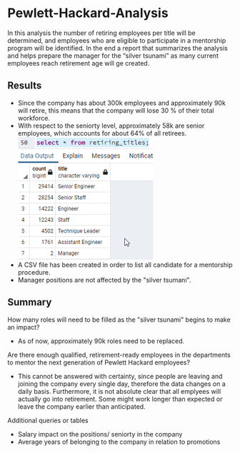 # Pewlett-Hackard-Analysis

In this analysis the number of retiring employees per title will be determined, and employees who are eligible to participate in a mentorship program will be identified. In the end a report that summarizes the analysis and helps prepare the manager for the “silver tsunami” as many current employees reach retirement age will ge created. 

## Results

- Since the company has about 300k employees and approximately 90k will retire, this means that the company will lose 30 % of their total workforce.
- With respect to the seniorty level, approximately 58k are senior employees, which accounts for about 64% of all retirees.
![Alt text](/unique_titles.png "Image")
- A CSV file has been created in order to list all candidate for a mentorship procedure. 
- Manager positions are not affected by the "silver tsumani". 

## Summary

How many roles will need to be filled as the "silver tsunami" begins to make an impact?
 - As of now, approximately 90k roles need to be replaced. 

Are there enough qualified, retirement-ready employees in the departments to mentor the next generation of Pewlett Hackard employees?
 - This cannot be answered with certainty, since people are leaving and joining the company every single day, therefore the data changes on a daily basis. Furthermore, it is not absolute clear that all emplyees will actually go into retirement. Some might work longer than expected or leave the company earlier than anticipated. 

Additional queries or tables
 - Salary impact on the positions/ seniorty in the company
 - Average years of belonging to the company in relation to promotions

